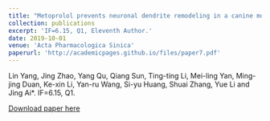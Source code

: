 ```yaml
---
title: "Metoprolol prevents neuronal dendrite remodeling in a canine model of chronic obstructive sleep apnea."
collection: publications
excerpt: 'IF=6.15, Q1, Eleventh Author.'
date: 2019-10-01
venue: 'Acta Pharmacologica Sinica'
paperurl: 'http://academicpages.github.io/files/paper7.pdf'
---
```

Lin Yang, Jing Zhao, Yang Qu, Qiang Sun, Ting-ting Li, Mei-ling Yan, Ming-jing Duan, Ke-xin Li, Yan-ru Wang, Si-yu Huang, Shuai Zhang, Yue Li and Jing Ai*. IF=6.15, Q1.

[Download paper here](http://academicpages.github.io/files/paper7.pdf)